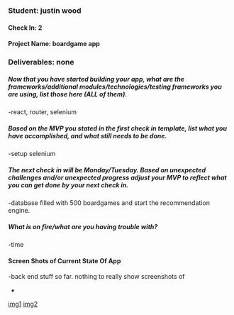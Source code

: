 ### Student: justin wood

#### Check In: 2

#### Project Name: boardgame app

### Deliverables: none

##### Now that you have started building your app, what are the frameworks/additional modules/technologies/testing frameworks you are using, list those here (ALL of them).  
-react, router, selenium
##### Based on the MVP you stated in the first check in template, list what you have accomplished, and what still needs to be done.  
-setup selenium
##### The next check in will be Monday/Tuesday. Based on unexpected challenges and/or unexpected progress adjust your MVP to reflect what you can get done by your next check in.  
-database filled with 500 boardgames and start the recommendation engine.
##### What is on fire/what are you having trouble with?
-time
#### Screen Shots of Current State Of App  
-back end stuff so far. nothing to really show screenshots of

-
[img1](http://imgur.com/1yLjCI8.jpg)
[img2](http://imgur.com/X2KDZco.jpg)
